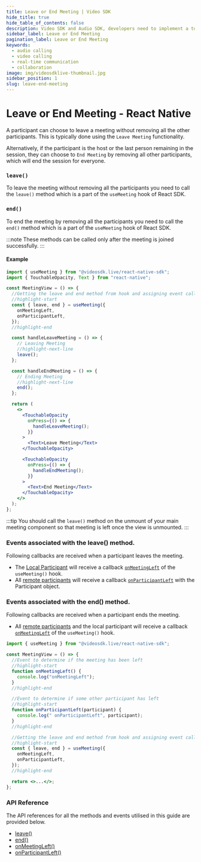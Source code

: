 ```yaml
---
title: Leave or End Meeting | Video SDK
hide_title: true
hide_table_of_contents: false
description: Video SDK and Audio SDK, developers need to implement a token server. This requires efforts on both the front-end and backend.
sidebar_label: Leave or End Meeting
pagination_label: Leave or End Meeting
keywords:
  - audio calling
  - video calling
  - real-time communication
  - collaboration
image: img/videosdklive-thumbnail.jpg
sidebar_position: 1
slug: leave-end-meeting
---
```


# Leave or End Meeting - React Native

A participant can choose to leave a meeting without removing all the other participants. This is typically done using the `Leave Meeting` functionality.

Alternatively, if the participant is the host or the last person remaining in the session, they can choose to `End Meeting` by removing all other participants, which will end the session for everyone.

### `leave()`

To leave the meeting without removing all the participants you need to call the `leave()` method which is a part of the `useMeeting` hook of React SDK.

### `end()`

To end the meeting by removing all the participants you need to call the `end()` method which is a part of the `useMeeting` hook of React SDK.

:::note
These methods can be called only after the meeting is joined successfully.
:::

#### Example

```jsx
import { useMeeting } from "@videosdk.live/react-native-sdk";
import { TouchableOpacity, Text } from "react-native";

const MeetingView = () => {
  //Getting the leave and end method from hook and assigning event callbacks
  //highlight-start
  const { leave, end } = useMeeting({
    onMeetingLeft,
    onParticipantLeft,
  });
  //highlight-end

  const handleLeaveMeeting = () => {
    // Leaving Meeting
    //highlight-next-line
    leave();
  };

  const handleEndMeeting = () => {
    // Ending Meeting
    //highlight-next-line
    end();
  };

  return (
    <>
      <TouchableOpacity
        onPress={() => {
          handleLeaveMeeting();
        }}
      >
        <Text>Leave Meeting</Text>
      </TouchableOpacity>

      <TouchableOpacity
        onPress={() => {
          handleEndMeeting();
        }}
      >
        <Text>End Meeting</Text>
      </TouchableOpacity>
    </>
  );
};
```

:::tip
You should call the `leave()` method on the unmount of your main meeting component so that meeting is left once the view is unmounted.
:::

### Events associated with the leave() method.

Following callbacks are received when a participant leaves the meeting.

- The [Local Participant](../concept-and-architecture#2-participant) will receive a callback [`onMeetingLeft`](/react-native/api/sdk-reference/use-meeting/events#onmeetingleft) of the `useMeeting()` hook.
- All [remote participants](../concept-and-architecture#2-participant) will receive a callback [`onParticipantLeft`](/react-native/api/sdk-reference/use-meeting/events#onparticipantleft) with the Participant object.

### Events associated with the end() method.

Following callbacks are received when a participant ends the meeting.

- All [remote participants](../concept-and-architecture#2-participant) and the local participant will receive a callback [`onMeetingLeft`](/react-native/api/sdk-reference/use-meeting/events#onmeetingleft) of the `useMeeting()` hook.

```jsx
import { useMeeting } from "@videosdk.live/react-native-sdk";

const MeetingView = () => {
  //Event to determine if the meeting has been left
  //highlight-start
  function onMeetingLeft() {
    console.log("onMeetingLeft");
  }
  //highlight-end

  //Event to determine if some other participant has left
  //highlight-start
  function onParticipantLeft(participant) {
    console.log(" onParticipantLeft", participant);
  }
  //highlight-end

  //Getting the leave and end method from hook and assigning event callbacks
  //highlight-start
  const { leave, end } = useMeeting({
    onMeetingLeft,
    onParticipantLeft,
  });
  //highlight-end

  return <>...</>;
};
```

### API Reference

The API references for all the methods and events utilised in this guide are provided below.

- [leave()](/react-native/api/sdk-reference/use-meeting/methods#leave)
- [end()](/react-native/api/sdk-reference/use-meeting/methods#end)
- [onMeetingLeft()](/react-native/api/sdk-reference/use-meeting/events#onmeetingleft)
- [onParticipantLeft()](/react-native/api/sdk-reference/use-meeting/events#onparticipantleft)
